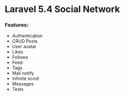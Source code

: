 # Laravel 5.4 Social Network
### Features:
- Authentication
- CRUD Posts
- User avatar
- Likes
- Follows
- Feed
- Tags
- Mail notify
- Infinite scroll
- Messages
- Tests